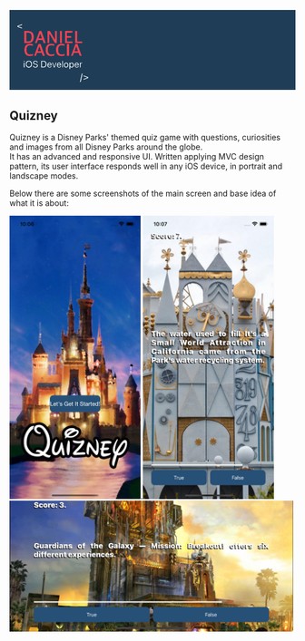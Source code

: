 ![Banner](https://github.com/danielcaccia/Commons/blob/master/banner.png?raw=true)

## Quizney

Quizney is a Disney Parks' themed quiz game with questions, curiosities and images from all Disney Parks around the globe.<br/>
It has an advanced and responsive UI. Written applying MVC design pattern, its user interface responds well in any iOS device, in portrait and landscape modes.

Below there are some screenshots of the main screen and base idea of what it is about:

<img height="500" alt="Main Screen" src="https://github.com/danielcaccia/Commons/blob/master/Quizney/screenshot1.png?raw=true">.<img height="500" alt="The App" src="https://github.com/danielcaccia/Commons/blob/master/Quizney/screenshot2.png?raw=true"><br/>
<img width="500" alt="The App" src="https://github.com/danielcaccia/Commons/blob/master/Quizney/screenshot3.png?raw=true">
